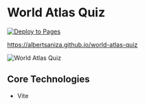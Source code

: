 # World Atlas Quiz

[![Deploy to Pages](https://github.com/AlbertSanIza/world-atlas-quiz/actions/workflows/deploy.yml/badge.svg)](https://github.com/AlbertSanIza/world-atlas-quiz/actions/workflows/deploy.yml)

https://albertsaniza.github.io/world-atlas-quiz

![World Atlas Quiz](https://github.com/user-attachments/assets/d05439cc-0078-451a-8b36-614e045ee504)

## Core Technologies

- Vite
